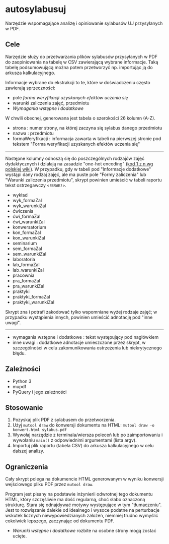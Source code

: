 # autosylabusuj
Narzędzie wspomagające analizę i opiniowanie sylabusów UJ przysyłanych w PDF.


## Cele
Narzędzie służy do przetwarzania plików sylabusów przysyłanych w PDF do
zaopiniowania na tabelę w CSV zawierającą wybrane informacje.
Taką tabelę podsumowującą można potem przetworzyć np. importując ją do
arkusza kalkulacyjnego.

Informacje wybrane do ekstrakcji to te, które w doświadczeniu często
zawierają sprzeczności:
- pole *forma weryfikacji uzyskanych efektów uczenia się*
- warunki zaliczenia zajęć, przedmiotu
- *Wymagania wstępne i dodatkowe*

W chwili obecnej, generowana jest tabela o szerokości 26 kolumn (A-Z).

- strona : numer strony, na której zaczyna się sylabus danego przedmiotu
- nazwa : przedmiotu
- formaWeryfikacji : informacja zawarta w tabeli na pierwszej stronie pod tekstem "Forma weryfikacji uzyskanych efektów uczenia się"
----
Następne kolumny odnoszą się do poszczególnych rodzajów zajęć dydaktycznych
i działają na zasadzie "one-hot encoding"
[(kod 1 z n wg polskiej wiki)](https://pl.wikipedia.org/wiki/Kod_1_z_n).
W przypadku, gdy w tabeli pod "Informacje dodatkowe" wystąpi dany rodzaj
zajęć, ale ma puste pole "Formy zaliczenia" lub "Warunki zaliczenia przedmiotu",
skrypt powinien umieścić w tabeli raportu tekst ostrzegawczy `<!BRAK!>`.
- wykład
- wyk_formaZal
- wyk_warunkiZal
- ćwiczenia
- ćwi_formaZal
- ćwi_warunkiZal
- konwersatorium
- kon_formaZal
- kon_warunkiZal
- seminarium
- sem_formaZal
- sem_warunkiZal
- laboratoria
- lab_formaZal
- lab_warunkiZal
- pracownia
- pra_formaZal
- pra_warunkiZal
- praktyki
- praktyki_formaZal
- praktyki_warunkiZal

Skrypt zna i potrafi zakodować tylko wspomniane wyżej rodzaje zajęć;
w przypadku wystąpienia innych, powinien umieścić adnotację pod "inne uwagi".

----
- wymagania wstępne i dodatkowe : tekst występujący pod nagłówkiem
- inne uwagi : dodatkowe adnotacje umieszczone przez skrypt, w szczególności
  w celu zakomunikowania ostrzeżenia lub niekrytycznego błędu.


## Zależności
- Python 3
- mupdf
- PyQuery i jego zależności


## Stosowanie
1. Pozyskaj plik PDF z sylabusem do przetworzenia.
2. Użyj `mutool draw` do konwersji dokumentu na HTML: `mutool draw -o konwert.html sylabus.pdf`
3. Wywołaj narzędzie z terminala/wiersza poleceń lub po zaimportowaniu
i wywołaniu `main()` z odpowiednimi argumentami (lista argv).
4. Importuj plik raportu (tabela CSV) do arkusza kalkulacyjnego w celu dalszej analizy.


## Ograniczenia
Cały skrypt polega na dokumencie HTML generowanym w wyniku
konwersji wejściowego pliku PDF przez `mutool draw`.

Program jest pisany na podstawie inżynierii odwrotnej tego dokumentu HTML,
który szczęśliwie ma dość regularną, choć słabo oznaczoną strukturę.
Stara się odnajdywać motywy występujące w tym "tłumaczeniu".
Jest to rozwiązanie dalekie od idealnego i wysoce podatne na perturbacje
wskutek licznych niewypowiedzianych założeń,
niemniej trudno wymyślić cokolwiek lepszego, zaczynając od dokumentu PDF.

- *Warunki wstępne i dodatkowe* rozbite na osobne strony mogą zostać ucięte.
